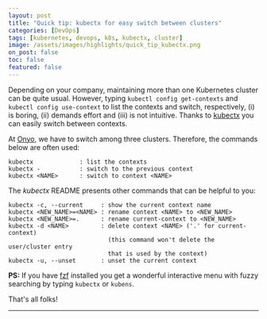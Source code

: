 ```yaml
---
layout: post
title: "Quick tip: kubectx for easy switch between clusters"
categories: [DevOps]
tags: [kubernetes, devops, k8s, kubectx, cluster]
image: /assets/images/highlights/quick_tip_kubectx.png
on_post: false
toc: false
featured: false
---
```


Depending on your company, maintaining more than one Kubernetes cluster can be quite usual. However, typing `kubectl config get-contexts` and `kubectl config use-context` to list the contexts and switch, respectively, (i) is boring, (ii) demands effort and (iii) is not intuitive. Thanks to [kubectx](https://github.com/ahmetb/kubectx/) you can easily switch between contexts.

At [Onyo](http://onyo.com/), we have to switch among three clusters. Therefore, the commands below are often used:

```
kubectx             : list the contexts
kubectx -           : switch to the previous context 
kubectx <NAME>      : switch to context <NAME>
```

The *kubectx* README presents other commands that can be helpful to you:

```
kubectx -c, --current     : show the current context name
kubectx <NEW_NAME>=<NAME> : rename context <NAME> to <NEW_NAME>
kubectx <NEW_NAME>=.      : rename current-context to <NEW_NAME>
kubectx -d <NAME>         : delete context <NAME> ('.' for current-context)
                            (this command won't delete the user/cluster entry
                            that is used by the context)
kubectx -u, --unset       : unset the current context
```

**PS:** If you have [fzf](https://github.com/junegunn/fzf) installed you get a wonderful interactive menu with fuzzy searching by typing `kubectx` or `kubens`.

That's all folks!

---

